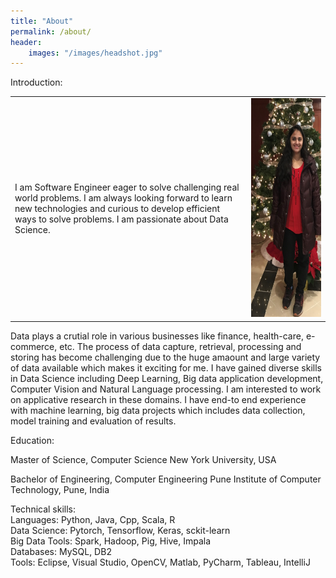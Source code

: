 ```yaml
---
title: "About"
permalink: /about/
header:
    images: "/images/headshot.jpg"
---
```

Introduction:
<p class="alignright">
    <table>
        <tr>
            <td width=75% valign="middle">
                I am Software Engineer eager to solve challenging real world problems. I am always looking forward to learn new technologies and curious to develop efficient ways to solve problems. I am passionate about Data Science. 
            </td>
            <td width=25%>
                <img src="/images/headshot1.jpg" width="150" height="350"/>
            </td>
        </tr>
    </table>
</p>

<style>
.alignright {
    text-align: right;
}
</style>



Data plays a crutial role in various businesses like finance, health-care, e-commerce, etc. The process of data capture, retrieval, processing and storing has become challenging due to the huge amaount and large variety of data available which makes it exciting for me. I have gained diverse skills in Data Science including Deep Learning, Big data application development, Computer Vision and Natural Language processing. I am interested to work on applicative research in these domains. I have end-to end experience with machine learning, big data projects which includes data collection, model training and evaluation of results. 

Education:

Master of Science, Computer Science
New York University, USA

Bachelor of Engineering, Computer Engineering
Pune Institute of Computer Technology, Pune, India

Technical skills:  
Languages: Python, Java, Cpp, Scala, R  
Data Science: Pytorch, Tensorflow, Keras, sckit-learn  
Big Data Tools: Spark, Hadoop, Pig, Hive, Impala  
Databases: MySQL, DB2  
Tools: Eclipse, Visual Studio, OpenCV, Matlab, PyCharm, Tableau, IntelliJ